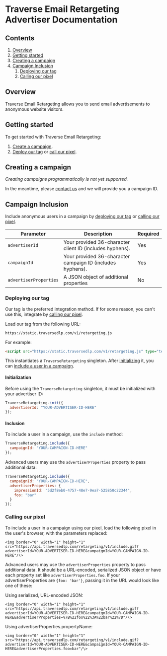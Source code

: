 # Traverse Email Retargeting Advertiser Documentation

## Contents

  1. [Overview](#overview)
  2. [Getting started](#getting-started)
  3. [Creating a campaign](#creating-a-campaign)
  4. [Campaign Inclusion](#campaign-inclusion)
     1. [Deploying our tag](#deploying-our-tag)
     2. [Calling our pixel](#calling-our-pixel)

## Overview

Traverse Email Retargeting allows you to send email advertisements to anonymous website visitors.

## Getting started

To get started with Traverse Email Retargeting:

 1. [Create a campaign](#creating-a-campaign).
 2. [Deploy our tag](#deploying-our-tag) or [call our pixel](#calling-our-pixel).

## Creating a campaign

*Creating campaigns programmatically is not yet supported.*

In the meantime, please <a href="mailto:Traverse Operations <operations@traversedlp.com>">contact us</a> and we will provide you a campaign ID.

## Campaign Inclusion

Include anonymous users in a campaign by [deploying our tag](#deploying-our-tag) or [calling our pixel](#calling-our-pixel).

| Parameter    | Description | Required |
| ------------ |------------ | -------- |
| `advertiserId` | Your provided 36-character client ID (includes hyphens). | Yes |
| `campaignId` | Your provided 36-character campaign ID (includes hyphens). | Yes |
| `advertiserProperties` | A JSON object of additional properties | No |

### Deploying our tag

Our tag is the preferred integration method. If for some reason, you can't use this, integrate by [calling our pixel](#calling-our-pixel).

Load our tag from the following URL:
```
https://static.traversedlp.com/v1/retargeting.js
```

For example:
```html
<script src="https://static.traversedlp.com/v1/retargeting.js" type="text/javascript"></script>
```

This instantiates a `TraverseRetargeting` singleton. After [initializing](#initialization) it, you can [include a user in a campaign](#inclusion). 

#### Initialization

Before using the `TraverseRetargeting` singleton, it must be initialized with your advertiser ID:

```javascript
TraverseRetargeting.init({
  advertiserId: "YOUR-ADVERTISER-ID-HERE"
});
```

#### Inclusion

To include a user in a campaign, use the `include` method:

```javascript
TraverseRetargeting.include({
  campaignId: "YOUR-CAMPAIGN-ID-HERE"
});
```

Advanced users may use the `advertiserProperties` property to pass additional data:

```javascript
TraverseRetargeting.include({
  campaignId: "YOUR-CAMPAIGN-ID-HERE",
  advertiserProperties: {
    impressionId: "5d2f8eb0-4757-48e7-9ea7-525850c22344",
    foo: "bar"
  }
});
```

### Calling our pixel

To include a user in a campaign using our pixel, load the following pixel in the user's browser, with the parameters replaced:

```
<img border="0" width="1" height="1" src="https://api.traversedlp.com/retargeting/v1/include.gif?advertiserId=YOUR-ADVERTISER-ID-HERE&campaignId=YOUR-CAMPAIGN-ID-HERE"/\>
```

Advanced users may use the `advertiserProperties` property to pass additional data. It should be a URL-encoded, serialized JSON object or have each property set like `advertiserProperties.foo`. If your advertiserProperties are `{foo: 'bar'}`, passing it in the URL would look like one of these:

Using serialized, URL-encoded JSON:
```
<img border="0" width="1" height="1" src="https://api.traversedlp.com/retargeting/v1/include.gif?advertiserId=YOUR-ADVERTISER-ID-HERE&campaignId=YOUR-CAMPAIGN-ID-HERE&advertiserProperties=%7B%22foo%22%3A%22bar%22%7D"/\>
```

Using advertiserProperties.propertyName:
```
<img border="0" width="1" height="1" src="https://api.traversedlp.com/retargeting/v1/include.gif?advertiserId=YOUR-ADVERTISER-ID-HERE&campaignId=YOUR-CAMPAIGN-ID-HERE&advertiserProperties.foo=bar"/\>
```
